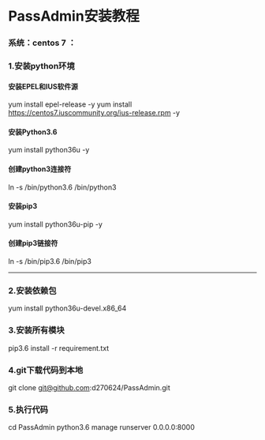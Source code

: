 # PassAdmin安装教程
### 系统：centos 7 ：

### 1.安装python环境

#### 安装EPEL和IUS软件源
yum install epel-release -y
yum install https://centos7.iuscommunity.org/ius-release.rpm -y

####  安装Python3.6
yum install python36u -y

####  创建python3连接符
ln -s /bin/python3.6 /bin/python3

####  安装pip3
yum install python36u-pip -y

####  创建pip3链接符
ln -s /bin/pip3.6 /bin/pip3

---
###  2.安装依赖包
yum install python36u-devel.x86_64

###  3.安装所有模块

pip3.6 install -r requirement.txt

###  4.git下载代码到本地
git clone git@github.com:d270624/PassAdmin.git

###  5.执行代码
cd PassAdmin
python3.6 manage runserver 0.0.0.0:8000
